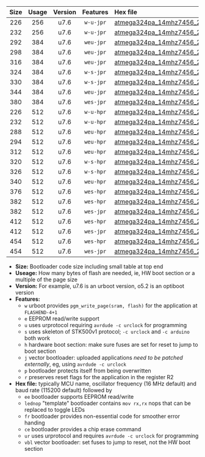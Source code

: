 |Size|Usage|Version|Features|Hex file|
|:-:|:-:|:-:|:-:|:--|
|226|256|u7.6|`w-u-jpr`|[atmega324pa_14mhz7456_230400bps_ur_vbl.hex](https://raw.githubusercontent.com/stefanrueger/urboot/main//atmega324pa_14mhz7456_230400bps_ur_vbl.hex)|
|232|256|u7.6|`w-u-jpr`|[atmega324pa_14mhz7456_230400bps_lednop_ur_vbl.hex](https://raw.githubusercontent.com/stefanrueger/urboot/main//atmega324pa_14mhz7456_230400bps_lednop_ur_vbl.hex)|
|292|384|u7.6|`weu-jpr`|[atmega324pa_14mhz7456_230400bps_ee_ur_vbl.hex](https://raw.githubusercontent.com/stefanrueger/urboot/main//atmega324pa_14mhz7456_230400bps_ee_ur_vbl.hex)|
|298|384|u7.6|`weu-jpr`|[atmega324pa_14mhz7456_230400bps_ee_lednop_ur_vbl.hex](https://raw.githubusercontent.com/stefanrueger/urboot/main//atmega324pa_14mhz7456_230400bps_ee_lednop_ur_vbl.hex)|
|316|384|u7.6|`weu-jpr`|[atmega324pa_14mhz7456_230400bps_ee_lednop_fr_ur_vbl.hex](https://raw.githubusercontent.com/stefanrueger/urboot/main//atmega324pa_14mhz7456_230400bps_ee_lednop_fr_ur_vbl.hex)|
|324|384|u7.6|`w-s-jpr`|[atmega324pa_14mhz7456_230400bps_vbl.hex](https://raw.githubusercontent.com/stefanrueger/urboot/main//atmega324pa_14mhz7456_230400bps_vbl.hex)|
|330|384|u7.6|`w-s-jpr`|[atmega324pa_14mhz7456_230400bps_lednop_vbl.hex](https://raw.githubusercontent.com/stefanrueger/urboot/main//atmega324pa_14mhz7456_230400bps_lednop_vbl.hex)|
|344|384|u7.6|`weu-jpr`|[atmega324pa_14mhz7456_230400bps_ee_lednop_fr_ce_ur_vbl.hex](https://raw.githubusercontent.com/stefanrueger/urboot/main//atmega324pa_14mhz7456_230400bps_ee_lednop_fr_ce_ur_vbl.hex)|
|380|384|u7.6|`wes-jpr`|[atmega324pa_14mhz7456_230400bps_ee_vbl.hex](https://raw.githubusercontent.com/stefanrueger/urboot/main//atmega324pa_14mhz7456_230400bps_ee_vbl.hex)|
|226|512|u7.6|`w-u-hpr`|[atmega324pa_14mhz7456_230400bps_ur.hex](https://raw.githubusercontent.com/stefanrueger/urboot/main//atmega324pa_14mhz7456_230400bps_ur.hex)|
|232|512|u7.6|`w-u-hpr`|[atmega324pa_14mhz7456_230400bps_lednop_ur.hex](https://raw.githubusercontent.com/stefanrueger/urboot/main//atmega324pa_14mhz7456_230400bps_lednop_ur.hex)|
|288|512|u7.6|`weu-hpr`|[atmega324pa_14mhz7456_230400bps_ee_ur.hex](https://raw.githubusercontent.com/stefanrueger/urboot/main//atmega324pa_14mhz7456_230400bps_ee_ur.hex)|
|294|512|u7.6|`weu-hpr`|[atmega324pa_14mhz7456_230400bps_ee_lednop_ur.hex](https://raw.githubusercontent.com/stefanrueger/urboot/main//atmega324pa_14mhz7456_230400bps_ee_lednop_ur.hex)|
|312|512|u7.6|`weu-hpr`|[atmega324pa_14mhz7456_230400bps_ee_lednop_fr_ur.hex](https://raw.githubusercontent.com/stefanrueger/urboot/main//atmega324pa_14mhz7456_230400bps_ee_lednop_fr_ur.hex)|
|320|512|u7.6|`w-s-hpr`|[atmega324pa_14mhz7456_230400bps.hex](https://raw.githubusercontent.com/stefanrueger/urboot/main//atmega324pa_14mhz7456_230400bps.hex)|
|326|512|u7.6|`w-s-hpr`|[atmega324pa_14mhz7456_230400bps_lednop.hex](https://raw.githubusercontent.com/stefanrueger/urboot/main//atmega324pa_14mhz7456_230400bps_lednop.hex)|
|340|512|u7.6|`weu-hpr`|[atmega324pa_14mhz7456_230400bps_ee_lednop_fr_ce_ur.hex](https://raw.githubusercontent.com/stefanrueger/urboot/main//atmega324pa_14mhz7456_230400bps_ee_lednop_fr_ce_ur.hex)|
|376|512|u7.6|`wes-hpr`|[atmega324pa_14mhz7456_230400bps_ee.hex](https://raw.githubusercontent.com/stefanrueger/urboot/main//atmega324pa_14mhz7456_230400bps_ee.hex)|
|382|512|u7.6|`wes-hpr`|[atmega324pa_14mhz7456_230400bps_ee_lednop.hex](https://raw.githubusercontent.com/stefanrueger/urboot/main//atmega324pa_14mhz7456_230400bps_ee_lednop.hex)|
|382|512|u7.6|`wes-jpr`|[atmega324pa_14mhz7456_230400bps_ee_lednop_vbl.hex](https://raw.githubusercontent.com/stefanrueger/urboot/main//atmega324pa_14mhz7456_230400bps_ee_lednop_vbl.hex)|
|412|512|u7.6|`wes-hpr`|[atmega324pa_14mhz7456_230400bps_ee_lednop_fr.hex](https://raw.githubusercontent.com/stefanrueger/urboot/main//atmega324pa_14mhz7456_230400bps_ee_lednop_fr.hex)|
|412|512|u7.6|`wes-jpr`|[atmega324pa_14mhz7456_230400bps_ee_lednop_fr_vbl.hex](https://raw.githubusercontent.com/stefanrueger/urboot/main//atmega324pa_14mhz7456_230400bps_ee_lednop_fr_vbl.hex)|
|454|512|u7.6|`wes-hpr`|[atmega324pa_14mhz7456_230400bps_ee_lednop_fr_ce.hex](https://raw.githubusercontent.com/stefanrueger/urboot/main//atmega324pa_14mhz7456_230400bps_ee_lednop_fr_ce.hex)|
|454|512|u7.6|`wes-jpr`|[atmega324pa_14mhz7456_230400bps_ee_lednop_fr_ce_vbl.hex](https://raw.githubusercontent.com/stefanrueger/urboot/main//atmega324pa_14mhz7456_230400bps_ee_lednop_fr_ce_vbl.hex)|

- **Size:** Bootloader code size including small table at top end
- **Useage:** How many bytes of flash are needed, ie, HW boot section or a multiple of the page size
- **Version:** For example, u7.6 is an urboot version, o5.2 is an optiboot version
- **Features:**
  + `w` urboot provides `pgm_write_page(sram, flash)` for the application at `FLASHEND-4+1`
  + `e` EEPROM read/write support
  + `u` uses urprotocol requiring `avrdude -c urclock` for programming
  + `s` uses skeleton of STK500v1 protocol; `-c urclock` and `-c arduino` both work
  + `h` hardware boot section: make sure fuses are set for reset to jump to boot section
  + `j` vector bootloader: uploaded applications *need to be patched externally*, eg, using `avrdude -c urclock`
  + `p` bootloader protects itself from being overwritten
  + `r` preserves reset flags for the application in the register R2
- **Hex file:** typically MCU name, oscillator frequency (16 MHz default) and baud rate (115200 default) followed by
  + `ee` bootloader supports EEPROM read/write
  + `lednop` "template" bootloader contains `mov rx,rx` nops that can be replaced to toggle LEDs
  + `fr` bootloader provides non-essential code for smoother error handing
  + `ce` bootloader provides a chip erase command
  + `ur` uses urprotocol and requires `avrdude -c urclock` for programming
  + `vbl` vector bootloader: set fuses to jump to reset, not the HW boot section

